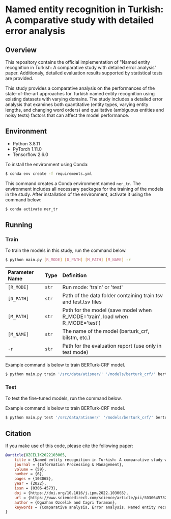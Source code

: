 # Named entity recognition in Turkish: A comparative study with detailed error analysis

## Overview
This repository contains the official implementation of "Named entity recognition in Turkish: A comparative study with detailed error analysis" paper. Additionaly, detailed evaluation results supported by statistical tests are provided.

This study provides a comparative analysis on the performances of the state-of-the-art approaches for Turkish named entity recognition using existing datasets with varying domains. The study includes a detailed error analysis that examines both quantitative (entity types, varying entity lengths, and changing word orders) and qualitative (ambiguous entities and noisy texts) factors that can affect the model performance.

## Environment
- Python 3.8.11
- PyTorch 1.11.0
- Tensorflow 2.6.0

To install the environment using Conda:
```bash
$ conda env create -f requirements.yml
```

This command creates a Conda environment named `ner_tr`. The environment includes all necessary packages for the training of the models in the study. After installation of the environment, activate it using the command below:
```bash
$ conda activate ner_tr
```

## Running
### Train
To train the models in this study, run the command below.
```bash
$ python main.py [R_MODE] [D_PATH] [M_PATH] [M_NAME] -r
```

| Parameter Name  | Type | Definition  |
| :-------------- | :--- | :---------- |
| `[R_MODE]` | `str` | Run mode: 'train' or 'test'|
| `[D_PATH]` | `str` | Path of the data folder containing train.tsv and test.tsv files |
| `[M_PATH]`| `str`  | Path for the model (save model when R_MODE='train', load when R_MODE='test') |
| `[M_NAME]`| `str`  | The name of the model (berturk_crf, bilstm, etc.) |
| `-r`| `str`  | Path for the evaluation report (use only in test mode) |

Example command is below to train BERTurk-CRF model.
```bash
$ python main.py train '/src/data/atisner/' '/models/berturk_crf/' berturk_crf
```

### Test

To test the fine-tuned models, run the command below.

Example command is below to train BERTurk-CRF model.
```bash
$ python main.py test '/src/data/atisner/' '/models/berturk_crf/' berturk_crf -r '/results/berturk_crf/'
```

## Citation
If you make use of this code, please cite the following paper:
```bibtex
@article{OZCELIK2022103065,
    title = {Named entity recognition in Turkish: A comparative study with detailed error analysis},
    journal = {Information Processing & Management},
    volume = {59},
    number = {6},
    pages = {103065},
    year = {2022},
    issn = {0306-4573},
    doi = {https://doi.org/10.1016/j.ipm.2022.103065},
    url = {https://www.sciencedirect.com/science/article/pii/S0306457322001674},
    author = {Oguzhan Ozcelik and Cagri Toraman},
    keywords = {Comparative analysis, Error analysis, Named entity recognition, Deep learning model, Turkish text, Transformer-based language model}
}
```
